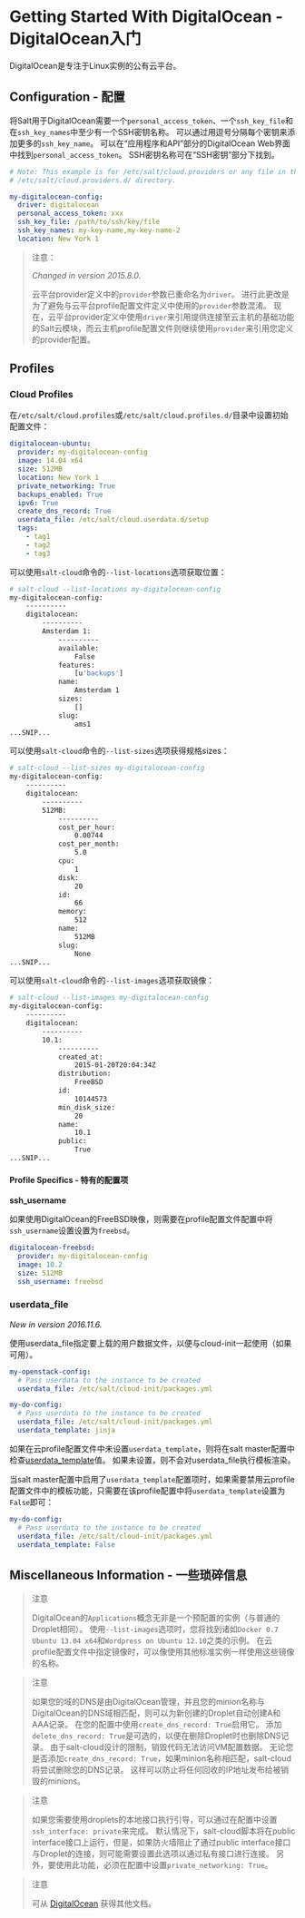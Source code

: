 # Getting Started With DigitalOcean - DigitalOcean入门

DigitalOcean是专注于Linux实例的公有云平台。

## Configuration - 配置

将Salt用于DigitalOcean需要一个`personal_access_token`、一个`ssh_key_file`和在`ssh_key_names`中至少有一个SSH密钥名称。 可以通过用逗号分隔每个密钥来添加更多的`ssh_key_name`。 可以在“应用程序和API”部分的DigitalOcean Web界面中找到`personal_access_token`。 SSH密钥名称可在“SSH密钥”部分下找到。
```yaml
# Note: This example is for /etc/salt/cloud.providers or any file in the
# /etc/salt/cloud.providers.d/ directory.

my-digitalocean-config:
  driver: digitalocean
  personal_access_token: xxx
  ssh_key_file: /path/to/ssh/key/file
  ssh_key_names: my-key-name,my-key-name-2
  location: New York 1
```

> 注意：
>
> *Changed in version 2015.8.0.*
>
> 云平台provider定义中的`provider`参数已重命名为`driver`。 进行此更改是为了避免与云平台profile配置文件定义中使用的`provider`参数混淆。 现在，云平台provider定义中使用`driver`来引用提供连接至云主机的基础功能的Salt云模块，而云主机profile配置文件则继续使用`provider`来引用您定义的provider配置。

## Profiles
### Cloud Profiles
在`/etc/salt/cloud.profiles`或`/etc/salt/cloud.profiles.d/`目录中设置初始配置文件：
```yaml
digitalocean-ubuntu:
  provider: my-digitalocean-config
  image: 14.04 x64
  size: 512MB
  location: New York 1
  private_networking: True
  backups_enabled: True
  ipv6: True
  create_dns_record: True
  userdata_file: /etc/salt/cloud.userdata.d/setup
  tags:
    - tag1
    - tag2
    - tag3
```
可以使用`salt-cloud`命令的`--list-locations`选项获取位置：
```bash
# salt-cloud --list-locations my-digitalocean-config
my-digitalocean-config:
    ----------
    digitalocean:
        ----------
        Amsterdam 1:
            ----------
            available:
                False
            features:
                [u'backups']
            name:
                Amsterdam 1
            sizes:
                []
            slug:
                ams1
...SNIP...
```
可以使用`salt-cloud`命令的`--list-sizes`选项获得规格sizes：
```bash
# salt-cloud --list-sizes my-digitalocean-config
my-digitalocean-config:
    ----------
    digitalocean:
        ----------
        512MB:
            ----------
            cost_per_hour:
                0.00744
            cost_per_month:
                5.0
            cpu:
                1
            disk:
                20
            id:
                66
            memory:
                512
            name:
                512MB
            slug:
                None
...SNIP...
```
可以使用`salt-cloud`命令的`--list-images`选项获取镜像：
```bash
# salt-cloud --list-images my-digitalocean-config
my-digitalocean-config:
    ----------
    digitalocean:
        ----------
        10.1:
            ----------
            created_at:
                2015-01-20T20:04:34Z
            distribution:
                FreeBSD
            id:
                10144573
            min_disk_size:
                20
            name:
                10.1
            public:
                True
...SNIP...
```

#### Profile Specifics - 特有的配置项

**ssh_username**

如果使用DigitalOcean的FreeBSD映像，则需要在profile配置文件配置中将`ssh_username`设置设置为`freebsd`。
```yaml
digitalocean-freebsd:
  provider: my-digitalocean-config
  image: 10.2
  size: 512MB
  ssh_username: freebsd
```

### userdata_file

*New in version 2016.11.6.*

使用userdata_file指定要上载的用户数据文件，以便与cloud-init一起使用（如果可用）。
```yaml
my-openstack-config:
  # Pass userdata to the instance to be created
  userdata_file: /etc/salt/cloud-init/packages.yml
```

```yaml
my-do-config:
  # Pass userdata to the instance to be created
  userdata_file: /etc/salt/cloud-init/packages.yml
  userdata_template: jinja
```
如果在云profile配置文件中未设置`userdata_template`，则将在salt master配置中检查[userdata_template](https://docs.saltstack.com/en/latest/ref/configuration/master.html#std:conf_master-userdata_template)值。 如果未设置，则不会对userdata_file执行模板渲染。

当salt master配置中启用了`userdata_template`配置项时，如果需要禁用云profile配置文件中的模板功能，只需要在该profile配置中将`userdata_template`设置为`False`即可：
```yaml
my-do-config:
  # Pass userdata to the instance to be created
  userdata_file: /etc/salt/cloud-init/packages.yml
  userdata_template: False
```

## Miscellaneous Information - 一些琐碎信息

> 注意
>
> DigitalOcean的`Applications`概念无非是一个预配置的实例（与普通的Droplet相同）。 使用`--list-images`选项时，您将找到诸如`Docker 0.7 Ubuntu 13.04 x64`和`Wordpress on Ubuntu 12.10`之类的示例。 在云profile配置文件中指定镜像时，可以像使用其他标准实例一样使用这些镜像的名称。

> 注意
>
> 如果您的域的DNS是由DigitalOcean管理，并且您的minion名称与DigitalOcean的DNS域相匹配，则可以为新创建的Droplet自动创建A和AAA记录。 在您的配置中使用`create_dns_record: True`启用它。 添加`delete_dns_record: True`是可选的，以便在删除Droplet时也删除DNS记录。 由于salt-cloud设计的限制，销毁代码无法访问VM配置数据。 无论您是否添加`create_dns_record: True`，如果minion名称相匹配，salt-cloud将尝试删除您的DNS记录。 这样可以防止将任何回收的IP地址发布给被销毁的minions。

> 注意
>
> 如果您需要使用droplets的本地接口执行引导，可以通过在配置中设置`ssh_interface: private`来完成。 默认情况下，salt-cloud脚本将在public interface接口上运行，但是，如果防火墙阻止了通过public interface接口与Droplet的连接，则可能需要设置此选项以通过私有接口进行连接。 另外，要使用此功能，必须在配置中设置`private_networking: True`。

> 注意
>
> 可从 [DigitalOcean](https://www.digitalocean.com/community/articles/automated-provisioning-of-digitalocean-cloud-servers-with-salt-cloud-on-ubuntu-12-04) 获得其他文档。
